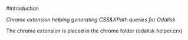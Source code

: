 #Introduction

_Chrome extension helping generating CSS&XPath queries for Odalisk_

The chrome extension is placed in the chrome folder (odalisk helper.crx)